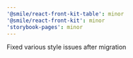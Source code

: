 ```yaml
---
'@smile/react-front-kit-table': minor
'@smile/react-front-kit': minor
'storybook-pages': minor
---
```


Fixed various style issues after migration
